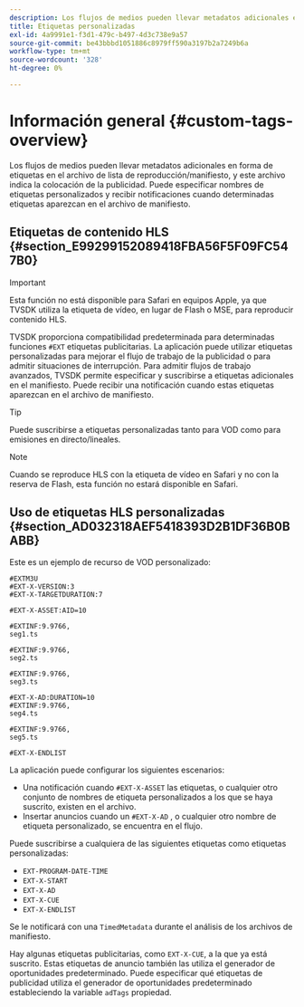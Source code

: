 ```yaml
---
description: Los flujos de medios pueden llevar metadatos adicionales en forma de etiquetas en el archivo de lista de reproducción/manifiesto, y este archivo indica la colocación de la publicidad. Puede especificar nombres de etiquetas personalizados y recibir notificaciones cuando determinadas etiquetas aparezcan en el archivo de manifiesto.
title: Etiquetas personalizadas
exl-id: 4a9991e1-f3d1-479c-b497-4d3c738e9a57
source-git-commit: be43bbbd1051886c8979ff590a3197b2a7249b6a
workflow-type: tm+mt
source-wordcount: '328'
ht-degree: 0%

---
```


# Información general {#custom-tags-overview}

Los flujos de medios pueden llevar metadatos adicionales en forma de etiquetas en el archivo de lista de reproducción/manifiesto, y este archivo indica la colocación de la publicidad. Puede especificar nombres de etiquetas personalizados y recibir notificaciones cuando determinadas etiquetas aparezcan en el archivo de manifiesto.

## Etiquetas de contenido HLS {#section_E99299152089418FBA56F5F09FC547B0}

>[!IMPORTANT]
>
>Esta función no está disponible para Safari en equipos Apple, ya que TVSDK utiliza la etiqueta de vídeo, en lugar de Flash o MSE, para reproducir contenido HLS.

TVSDK proporciona compatibilidad predeterminada para determinadas funciones `#EXT` etiquetas publicitarias. La aplicación puede utilizar etiquetas personalizadas para mejorar el flujo de trabajo de la publicidad o para admitir situaciones de interrupción. Para admitir flujos de trabajo avanzados, TVSDK permite especificar y suscribirse a etiquetas adicionales en el manifiesto. Puede recibir una notificación cuando estas etiquetas aparezcan en el archivo de manifiesto.

>[!TIP]
>
>Puede suscribirse a etiquetas personalizadas tanto para VOD como para emisiones en directo/lineales.

>[!NOTE]
>
>Cuando se reproduce HLS con la etiqueta de vídeo en Safari y no con la reserva de Flash, esta función no estará disponible en Safari.

## Uso de etiquetas HLS personalizadas {#section_AD032318AEF5418393D2B1DF36B0BABB}

Este es un ejemplo de recurso de VOD personalizado:

```
#EXTM3U
#EXT-X-VERSION:3
#EXT-X-TARGETDURATION:7
 
#EXT-X-ASSET:AID=10
 
#EXTINF:9.9766,
seg1.ts
 
#EXTINF:9.9766,
seg2.ts
 
#EXTINF:9.9766,
seg3.ts
 
#EXT-X-AD:DURATION=10
#EXTINF:9.9766,
seg4.ts
 
#EXTINF:9.9766,
seg5.ts
 
#EXT-X-ENDLIST
```

La aplicación puede configurar los siguientes escenarios:

* Una notificación cuando `#EXT-X-ASSET` las etiquetas, o cualquier otro conjunto de nombres de etiqueta personalizados a los que se haya suscrito, existen en el archivo.
* Insertar anuncios cuando un `#EXT-X-AD` , o cualquier otro nombre de etiqueta personalizado, se encuentra en el flujo.

Puede suscribirse a cualquiera de las siguientes etiquetas como etiquetas personalizadas:

* `EXT-PROGRAM-DATE-TIME`
* `EXT-X-START`
* `EXT-X-AD`
* `EXT-X-CUE`
* `EXT-X-ENDLIST`

Se le notificará con una `TimedMetadata` durante el análisis de los archivos de manifiesto.

Hay algunas etiquetas publicitarias, como `EXT-X-CUE`, a la que ya está suscrito. Estas etiquetas de anuncio también las utiliza el generador de oportunidades predeterminado. Puede especificar qué etiquetas de publicidad utiliza el generador de oportunidades predeterminado estableciendo la variable `adTags` propiedad.
